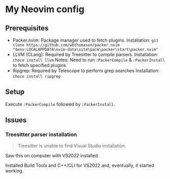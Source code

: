 My Neovim config
================

## Prerequisites

- Packer.nvim: Package manager used to fetch plugins.
  Installation: `git clone https://github.com/wbthomason/packer.nvim "$env:LOCALAPPDATA\nvim-data\site\pack\packer\start\packer.nvim"`
- LLVM (CLang): Required by Treesitter to compile parsers.
  Installation: `choco install llvm`
  Notes: Need to run `:PackerCompile` & `:PackerInstall` to fetch specified plugins.
- Ripgrep: Required by Telescope to perform grep searches
  Installation: `choco install ripgrep`

##  Setup

Execute `:PackerCompile` followed by `:PackerInstall`.

## Issues

### Treesitter parser installation

> Treesitter is unable to find Visual Studio installation.

Saw this on computer with VS2022 installed.

Installed Build Tools and C++/CLI for VS2022 and, eventually, it
started working.
